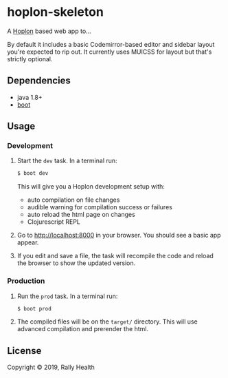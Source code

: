 # hoplon-skeleton

A [Hoplon][3] based web app to...

By default it includes a basic Codemirror-based editor and sidebar layout you're expected
to rip out.  It currently uses MUICSS for layout but that's strictly optional.

## Dependencies

- java 1.8+
- [boot][1]

## Usage
### Development
1. Start the `dev` task. In a terminal run:
    ```bash
    $ boot dev
    ```
    This will give you a Hoplon development setup with:
    - auto compilation on file changes
    - audible warning for compilation success or failures
    - auto reload the html page on changes
    - Clojurescript REPL

2. Go to [http://localhost:8000][2] in your browser. You should see a basic app appear.

3. If you edit and save a file, the task will recompile the code and reload the
   browser to show the updated version.

### Production
1. Run the `prod` task. In a terminal run:
    ```bash
    $ boot prod
    ```
2. The compiled files will be on the `target/` directory. This will use
   advanced compilation and prerender the html.

## License

Copyright © 2019, Rally Health

[1]: http://boot-clj.com
[2]: http://localhost:8000
[3]: http://hoplon.io
